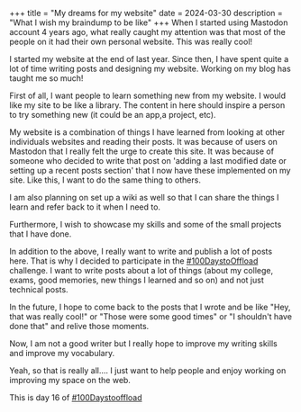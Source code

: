 +++
title = "My dreams for my website"
date = 2024-03-30
description = "What I wish my braindump to be like"
+++
When I started using Mastodon account 4 years ago, what really caught my attention was that most of the people on it  had their own personal website. This was really cool!

I started my website at the end of last year. Since then, I have spent quite a lot of time writing posts and designing my website. Working on my blog has taught me so much!

First of all, I want people to learn something new from my website. I would like my site to be like a library. The content in here should inspire a person to try something new (it could be an app,a project, etc).

My website is a combination of things I have learned from looking at other individuals websites and reading their posts. It was because of users on Mastodon that I really felt the urge to create this site. It was because of someone who decided to write that post on 'adding a last modified date or setting up a recent posts section' that I now have these implemented on my site. Like this, I want to do the same thing to others. 

I am also planning on set up a wiki as well so that I can share the things I learn and refer back to it when I need to.

Furthermore, I wish to showcase my skills and some of the small projects that I have done.

In addition to the above, I really want to write and publish a lot of posts here. That is why I decided to participate in the [#100DaystoOffload](https://100daystooffload.com) challenge. I want to write posts about a lot of things (about my college, exams, good memories, new things I learned and so on) and not just technical posts. 

In the future, I hope to come back to the posts that I wrote and be like "Hey, that was really cool!" or "Those were some good times" or "I shouldn't have done that" and relive those moments.

Now, I am not a good writer but I really hope to improve my writing skills and improve my vocabulary.

Yeah, so that is really all.... I just want to help people and enjoy working on improving my space on the web.

This is day 16 of [#100Daystooffload](https://100daystooffload.com)

